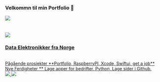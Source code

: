 ### Velkommn til min Portfolio 👋

<!--
**Hanskristianlundby/Hanskristianlundby** is a ✨ _special_ ✨ repository because its `README.md` (this file) appears on your GitHub profile.

Here are some ideas to get you started:

- 🔭 I’m currently working on ...
- 🌱 I’m currently learning ...
- 👯 I’m looking to collaborate on ...
- 🤔 I’m looking for help with ...
- 💬 Ask me about ...
- 📫 How to reach me: ...
- 😄 Pronouns: ...
- ⚡ Fun fact: ...
-->
<img allign="right" src="https://visitor-badge.laobi.icu/badge?page_id=Hanskristianlundby.Hanskristianlundby"/>

<h1 allign="center">
<a href="https://git.io/typing-svg">
<img src=[![Typing SVG](https://readme-typing-svg.demolab.com/?lines=Hei+Velkommen+til+min+Portfolio!+👋;Jeg+er+Hans+Kristian+Lundby!)](https://git.io/typing-svg)
</a>
</h1>

<h3 allign="center"> Data Elektronikker fra Norge </h3>
<br/>
<div allign="center">
Pågående prosjekter **Portfolio, RaspberryPI, Xcode, Swiftui, get a job**
Nye Ferdigheter ** Lage apper for bedrifter, Python, Lage sider i Github.

</div>
  
<div allign="center">
<a href="mailto:hans.k.lundby@gmail.com">
<img src="https://img.shield.io/badge/gamil-333333?style=for-the-badge&logocolor=red" target="_blank" />
<a href="https://www.linkedin.com/in/lundby-hans-kristian/" target="_blank" />
<img src="https://img.shield.io/badge/linkedIn-007785?style=for-the-badge&logocolor=white" target="blank" />
</a>
</div>

